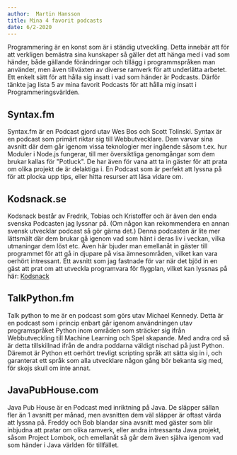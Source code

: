 ```yaml
---
author:  Martin Hansson
title: Mina 4 favorit podcasts
date: 6/2-2020
---
```


Programmering är en konst som är i ständig utveckling. Detta innebär att för att verkligen bemästra sina kunskaper
så gäller det att hänga med i vad som händer, både gällande förändringar och tillägg i programmspråken man använder, men även tillväxten av diverse ramverk för att underlätta arbetet. Ett enkelt sätt för att hålla sig insatt i vad som händer är Podcasts. Därför tänkte jag lista 5 av mina favorit Podcasts för att hålla mig insatt i Programmeringsvärlden.


## Syntax.fm
Syntax.fm är en Podcast gjord utav Wes Bos och Scott Tolinski.
Syntax är en podcast som primärt riktar sig till Webbutvecklare.
Dem varvar sina avsnitt där dem går igenom vissa teknologier mer ingående såsom t.ex. hur Moduler i Node.js fungerar, till mer översiktliga genomgångar som dem brukar kallas för "Potluck". De har även för vana att ta in gäster för att prata om olika projekt de är delaktiga i.
En Podcast som är perfekt att lyssna på för att plocka upp tips, eller hitta resurser att läsa vidare om.


## Kodsnack.se
Kodsnack består av Fredrik, Tobias och Kristoffer och är även den enda svenska Podcasten jag lyssnar på. (Om någon kan rekommendera en annan svensk utvecklar podcast så gör gärna det.) Denna podcasten är lite mer lättsmält där dem brukar gå igenom vad som hänt i deras liv i veckan, vilka utmaningar dem löst etc. Även här bjuder man emellanåt in gäster till programmet för att gå in djupare på visa ämnesområden, vilket kan vara oerhört intressant. Ett avsnitt som jag fastnade för var när det bjöd in en gäst att prat om att utveckla programvara för flygplan, vilket kan lyssnas på här: <a href="https://kodsnack.se/313/" target="_blank">Kodsnack</a>


## TalkPython.fm
Talk python to me är en podcast som görs utav Michael Kennedy. Detta är en podcast som i princip enbart går igenom användningen utav programspråket Python inom områden som sträcker sig ifrån Webbutveckling till Machine Learning och Spel skapande. Med andra ord så är detta tillskillnad ifrån de andra poddarna väldigt nischad på just Python. Däremot är Python ett oerhört trevligt scripting språk att sätta sig in i, och garanterat ett språk som alla utvecklare någon gång bör bekanta sig med, för skojs skull om inte annat.  


## JavaPubHouse.com
Java Pub House är en Podcast med inriktning på Java. De släpper sällan fler än 1 avsnitt per månad, men avsnitten dem väl släpper är oftast värda att lyssna på. Freddy och Bob blandar sina avsnitt med gäster som blir inbjudna att pratar om olika ramverk, eller andra intressanta Java projekt, såsom Project Lombok, och emellanåt så går dem även själva igenom vad som händer i Java världen för tillfället. 
